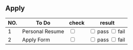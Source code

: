 ## Apply
| NO. | To Do                   | check | result |
|------|---------------------------|------------------|------|
| 1    | Personal Resume | <input type="checkbox"/>  | <input type="checkbox"/> pass <input type="checkbox"/> fail      
| 2    | Apply Form              | <input type="checkbox"/> | <input type="checkbox"/> pass <input type="checkbox"/> fail |      |



